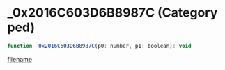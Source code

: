 # _0x2016C603D6B8987C (Category ped)

```js
function _0x2016C603D6B8987C(p0: number, p1: boolean): void
```

[filename](_0x2016C603D6B8987C_m.md ':include')